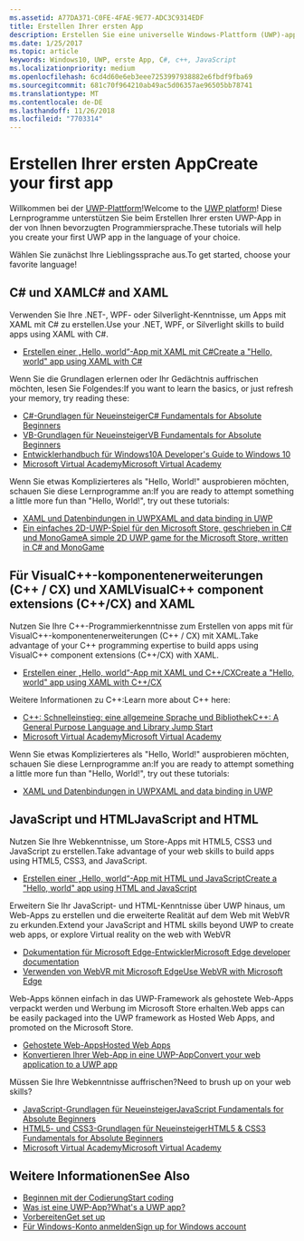 ```yaml
---
ms.assetid: A77DA371-C0FE-4FAE-9E77-ADC3C9314EDF
title: Erstellen Ihrer ersten App
description: Erstellen Sie eine universelle Windows-Plattform (UWP)-app für Windows 10 mithilfe Ihrer bevorzugte Programmiersprache.
ms.date: 1/25/2017
ms.topic: article
keywords: Windows10, UWP, erste App, C#, c++, JavaScript
ms.localizationpriority: medium
ms.openlocfilehash: 6cd4d60e6eb3eee7253997938882e6fbdf9fba69
ms.sourcegitcommit: 681c70f964210ab49ac5d06357ae96505bb78741
ms.translationtype: MT
ms.contentlocale: de-DE
ms.lasthandoff: 11/26/2018
ms.locfileid: "7703314"
---
```

# <a name="create-your-first-app"></a><span data-ttu-id="7ec86-104">Erstellen Ihrer ersten App</span><span class="sxs-lookup"><span data-stu-id="7ec86-104">Create your first app</span></span>

<span data-ttu-id="7ec86-105">Willkommen bei der [UWP-Plattform](universal-application-platform-guide.md)!</span><span class="sxs-lookup"><span data-stu-id="7ec86-105">Welcome to the [UWP platform](universal-application-platform-guide.md)!</span></span> <span data-ttu-id="7ec86-106">Diese Lernprogramme unterstützen Sie beim Erstellen Ihrer ersten UWP-App in der von Ihnen bevorzugten Programmiersprache.</span><span class="sxs-lookup"><span data-stu-id="7ec86-106">These tutorials will help you create your first UWP app in the language of your choice.</span></span>

<span data-ttu-id="7ec86-107">Wählen Sie zunächst Ihre Lieblingssprache aus.</span><span class="sxs-lookup"><span data-stu-id="7ec86-107">To get started, choose your favorite language!</span></span>

## <a name="c-and-xaml"></a><span data-ttu-id="7ec86-108">C# und XAML</span><span class="sxs-lookup"><span data-stu-id="7ec86-108">C# and XAML</span></span>

<span data-ttu-id="7ec86-109">Verwenden Sie Ihre .NET-, WPF- oder Silverlight-Kenntnisse, um Apps mit XAML mit C# zu erstellen.</span><span class="sxs-lookup"><span data-stu-id="7ec86-109">Use your .NET, WPF, or Silverlight skills to build apps using XAML with C#.</span></span>

* [<span data-ttu-id="7ec86-110">Erstellen einer „Hello, world“-App mit XAML mit C#</span><span class="sxs-lookup"><span data-stu-id="7ec86-110">Create a "Hello, world" app using XAML with C#</span></span>](create-a-hello-world-app-xaml-universal.md)

<span data-ttu-id="7ec86-111">Wenn Sie die Grundlagen erlernen oder Ihr Gedächtnis auffrischen möchten, lesen Sie Folgendes:</span><span class="sxs-lookup"><span data-stu-id="7ec86-111">If you want to learn the basics, or just refresh your memory, try reading these:</span></span>

* [<span data-ttu-id="7ec86-112">C#-Grundlagen für Neueinsteiger</span><span class="sxs-lookup"><span data-stu-id="7ec86-112">C# Fundamentals for Absolute Beginners</span></span>](https://go.microsoft.com/fwlink/?linkid=850801)
* [<span data-ttu-id="7ec86-113">VB-Grundlagen für Neueinsteiger</span><span class="sxs-lookup"><span data-stu-id="7ec86-113">VB Fundamentals for Absolute Beginners</span></span>](https://go.microsoft.com/fwlink/?linkid=850802)
* [<span data-ttu-id="7ec86-114">Entwicklerhandbuch für Windows10</span><span class="sxs-lookup"><span data-stu-id="7ec86-114">A Developer's Guide to Windows 10</span></span>](https://go.microsoft.com/fwlink/?linkid=850804)
* [<span data-ttu-id="7ec86-115">Microsoft Virtual Academy</span><span class="sxs-lookup"><span data-stu-id="7ec86-115">Microsoft Virtual Academy</span></span>](http://www.microsoftvirtualacademy.com/)

<span data-ttu-id="7ec86-116">Wenn Sie etwas Komplizierteres als "Hello, World!" ausprobieren möchten, schauen Sie diese Lernprogramme an:</span><span class="sxs-lookup"><span data-stu-id="7ec86-116">If you are ready to attempt something a little more fun than "Hello, World!", try out these tutorials:</span></span>

* [<span data-ttu-id="7ec86-117">XAML und Datenbindungen in UWP</span><span class="sxs-lookup"><span data-stu-id="7ec86-117">XAML and data binding in UWP</span></span>](xaml-basics-intro.md)
* [<span data-ttu-id="7ec86-118">Ein einfaches 2D-UWP-Spiel für den Microsoft Store, geschrieben in C# und MonoGame</span><span class="sxs-lookup"><span data-stu-id="7ec86-118">A simple 2D UWP game for the Microsoft Store, written in C# and MonoGame</span></span>](get-started-tutorial-game-mg2d.md)


## <a name="visualc-component-extensions-ccx-and-xaml"></a><span data-ttu-id="7ec86-119">Für VisualC++-komponentenerweiterungen (C++ / CX) und XAML</span><span class="sxs-lookup"><span data-stu-id="7ec86-119">VisualC++ component extensions (C++/CX) and XAML</span></span>

<span data-ttu-id="7ec86-120">Nutzen Sie Ihre C++-Programmierkenntnisse zum Erstellen von apps mit für VisualC++-komponentenerweiterungen (C++ / CX) mit XAML.</span><span class="sxs-lookup"><span data-stu-id="7ec86-120">Take advantage of your C++ programming expertise to build apps using VisualC++ component extensions (C++/CX) with XAML.</span></span>

* [<span data-ttu-id="7ec86-121">Erstellen einer „Hello, world“-App mit XAML und C++/CX</span><span class="sxs-lookup"><span data-stu-id="7ec86-121">Create a "Hello, world" app using XAML with C++/CX</span></span>](create-a-basic-windows-10-app-in-cpp.md)

<span data-ttu-id="7ec86-122">Weitere Informationen zu C++:</span><span class="sxs-lookup"><span data-stu-id="7ec86-122">Learn more about C++ here:</span></span>

* [<span data-ttu-id="7ec86-123">C++: Schnelleinstieg: eine allgemeine Sprache und Bibliothek</span><span class="sxs-lookup"><span data-stu-id="7ec86-123">C++: A General Purpose Language and Library Jump Start</span></span>](http://www.microsoftvirtualacademy.com/training-courses/c-a-general-purpose-language-and-library-jump-start)
* [<span data-ttu-id="7ec86-124">Microsoft Virtual Academy</span><span class="sxs-lookup"><span data-stu-id="7ec86-124">Microsoft Virtual Academy</span></span>](http://go.microsoft.com/fwlink/p/?LinkID=389916)

<span data-ttu-id="7ec86-125">Wenn Sie etwas Komplizierteres als "Hello, World!" ausprobieren möchten, schauen Sie diese Lernprogramme an:</span><span class="sxs-lookup"><span data-stu-id="7ec86-125">If you are ready to attempt something a little more fun than "Hello, World!", try out these tutorials:</span></span>

* [<span data-ttu-id="7ec86-126">XAML und Datenbindungen in UWP</span><span class="sxs-lookup"><span data-stu-id="7ec86-126">XAML and data binding in UWP</span></span>](xaml-basics-intro.md)

## <a name="javascript-and-html"></a><span data-ttu-id="7ec86-127">JavaScript und HTML</span><span class="sxs-lookup"><span data-stu-id="7ec86-127">JavaScript and HTML</span></span>

<span data-ttu-id="7ec86-128">Nutzen Sie Ihre Webkenntnisse, um Store-Apps mit HTML5, CSS3 und JavaScript zu erstellen.</span><span class="sxs-lookup"><span data-stu-id="7ec86-128">Take advantage of your web skills to build apps using HTML5, CSS3, and JavaScript.</span></span>

* [<span data-ttu-id="7ec86-129">Erstellen einer „Hello, world“-App mit HTML und JavaScript</span><span class="sxs-lookup"><span data-stu-id="7ec86-129">Create a "Hello, world" app using HTML and JavaScript</span></span>](create-a-hello-world-app-js-uwp.md)

<span data-ttu-id="7ec86-130">Erweitern Sie Ihr JavaScript- und HTML-Kenntnisse über UWP hinaus, um Web-Apps zu erstellen und die erweiterte Realität auf dem Web mit WebVR zu erkunden.</span><span class="sxs-lookup"><span data-stu-id="7ec86-130">Extend your JavaScript and HTML skills beyond UWP to create web apps, or explore Virtual reality on the web with WebVR</span></span>

* [<span data-ttu-id="7ec86-131">Dokumentation für Microsoft Edge-Entwickler</span><span class="sxs-lookup"><span data-stu-id="7ec86-131">Microsoft Edge developer documentation</span></span>](https://docs.microsoft.com/microsoft-edge/)
* [<span data-ttu-id="7ec86-132">Verwenden von WebVR mit Microsoft Edge</span><span class="sxs-lookup"><span data-stu-id="7ec86-132">Use WebVR with Microsoft Edge</span></span>](https://docs.microsoft.com/en-us/microsoft-edge/webvr/)

<span data-ttu-id="7ec86-133">Web-Apps können einfach in das UWP-Framework als gehostete Web-Apps verpackt werden und Werbung im Microsoft Store erhalten.</span><span class="sxs-lookup"><span data-stu-id="7ec86-133">Web apps can be easily packaged into the UWP framework as Hosted Web Apps, and promoted on the Microsoft Store.</span></span>

* [<span data-ttu-id="7ec86-134">Gehostete Web-Apps</span><span class="sxs-lookup"><span data-stu-id="7ec86-134">Hosted Web Apps</span></span>](https://developer.microsoft.com/windows/bridges/hosted-web-apps)
* [<span data-ttu-id="7ec86-135">Konvertieren Ihrer Web-App in eine UWP-App</span><span class="sxs-lookup"><span data-stu-id="7ec86-135">Convert your web application to a UWP app</span></span>](../porting/hwa-create-windows.md)

<span data-ttu-id="7ec86-136">Müssen Sie Ihre Webkenntnisse auffrischen?</span><span class="sxs-lookup"><span data-stu-id="7ec86-136">Need to brush up on your web skills?</span></span>

* [<span data-ttu-id="7ec86-137">JavaScript-Grundlagen für Neueinsteiger</span><span class="sxs-lookup"><span data-stu-id="7ec86-137">JavaScript Fundamentals for Absolute Beginners</span></span>](http://www.microsoftvirtualacademy.com/training-courses/javascript-fundamentals-for-absolute-beginners)
* [<span data-ttu-id="7ec86-138">HTML5- und CSS3-Grundlagen für Neueinsteiger</span><span class="sxs-lookup"><span data-stu-id="7ec86-138">HTML5 & CSS3 Fundamentals for Absolute Beginners</span></span>](http://www.microsoftvirtualacademy.com/training-courses/html5-css3-fundamentals-development-for-absolute-beginners)
* [<span data-ttu-id="7ec86-139">Microsoft Virtual Academy</span><span class="sxs-lookup"><span data-stu-id="7ec86-139">Microsoft Virtual Academy</span></span>](http://go.microsoft.com/fwlink/p/?LinkID=389916)

## <a name="see-also"></a><span data-ttu-id="7ec86-140">Weitere Informationen</span><span class="sxs-lookup"><span data-stu-id="7ec86-140">See Also</span></span>

* [<span data-ttu-id="7ec86-141">Beginnen mit der Codierung</span><span class="sxs-lookup"><span data-stu-id="7ec86-141">Start coding</span></span>](create-uwp-apps.md)
* [<span data-ttu-id="7ec86-142">Was ist eine UWP-App?</span><span class="sxs-lookup"><span data-stu-id="7ec86-142">What's a UWP app?</span></span>](universal-application-platform-guide.md)
* [<span data-ttu-id="7ec86-143">Vorbereiten</span><span class="sxs-lookup"><span data-stu-id="7ec86-143">Get set up</span></span>](get-set-up.md)
* [<span data-ttu-id="7ec86-144">Für Windows-Konto anmelden</span><span class="sxs-lookup"><span data-stu-id="7ec86-144">Sign up for Windows account</span></span>](sign-up.md)
